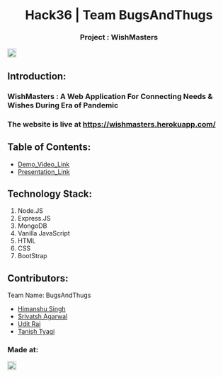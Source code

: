 <h1 align="center">Hack36 | Team BugsAndThugs</h1>
<h3 align="center">Project : WishMasters</h3>
<p align="center">
</p>

<a href="https://hack36.com"> <img src="http://bit.ly/BuiltAtHack36" height=20px> </a>


## Introduction:
 ### WishMasters : A Web Application For Connecting Needs & Wishes During Era of Pandemic
 ### The website is live at https://wishmasters.herokuapp.com/


  
## Table of Contents:
  * [Demo_Video_Link](https://drive.google.com/file/d/1vnmHW7vKxpfgIuSl219_1ihnwUqV-9p1/view?usp=sharing)
  * [Presentation_Link](https://drive.google.com/file/d/1MainywrZlgXZiXshS1f0REMiQDOLdZ6Y/view?usp=sharing)

## Technology Stack:
  1) Node.JS
  2) Express.JS
  2) MongoDB
  3) Vanilla JavaScript
  4) HTML 
  5) CSS
  6) BootStrap
  

## Contributors:

Team Name: BugsAndThugs

* [Himanshu Singh](https://github.com/amberamigo)
* [Srivatsh Agarwal](https://github.com/shri9120)
* [Udit Rai](https://github.com/udit-8)
* [Tanish Tyagi](https://github.com/tanish-tyagi)


### Made at:
<a href="https://hack36.com"> <img src="http://bit.ly/BuiltAtHack36" height=20px> </a>
